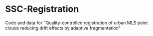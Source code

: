 # SSC-Registration
Code and data for "Quality-controlled registration of urban MLS point clouds reducing drift effects by adaptive fragmentation"
